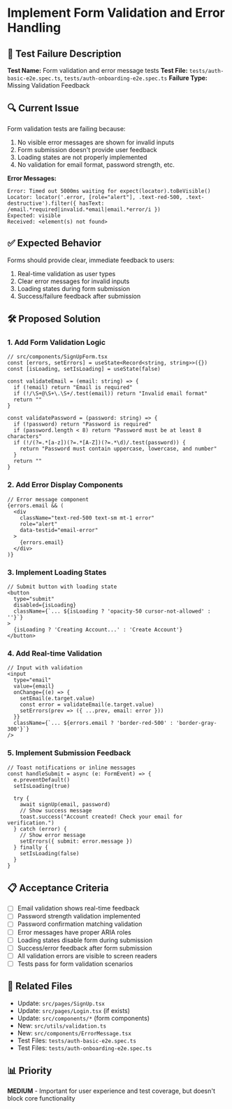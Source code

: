 # Implement Form Validation and Error Handling

## 🧪 Test Failure Description

**Test Name:** Form validation and error message tests
**Test File:** `tests/auth-basic-e2e.spec.ts`, `tests/auth-onboarding-e2e.spec.ts`
**Failure Type:** Missing Validation Feedback

## 🔍 Current Issue

Form validation tests are failing because:
1. No visible error messages are shown for invalid inputs
2. Form submission doesn't provide user feedback
3. Loading states are not properly implemented
4. No validation for email format, password strength, etc.

**Error Messages:**
```
Error: Timed out 5000ms waiting for expect(locator).toBeVisible()
Locator: locator('.error, [role="alert"], .text-red-500, .text-destructive').filter({ hasText: /email.*required|invalid.*email|email.*error/i })
Expected: visible
Received: <element(s) not found>
```

## ✅ Expected Behavior

Forms should provide clear, immediate feedback to users:
1. Real-time validation as user types
2. Clear error messages for invalid inputs
3. Loading states during form submission
4. Success/failure feedback after submission

## 🛠️ Proposed Solution

### 1. Add Form Validation Logic
```tsx
// src/components/SignUpForm.tsx
const [errors, setErrors] = useState<Record<string, string>>({})
const [isLoading, setIsLoading] = useState(false)

const validateEmail = (email: string) => {
  if (!email) return "Email is required"
  if (!/\S+@\S+\.\S+/.test(email)) return "Invalid email format"
  return ""
}

const validatePassword = (password: string) => {
  if (!password) return "Password is required"
  if (password.length < 8) return "Password must be at least 8 characters"
  if (!/(?=.*[a-z])(?=.*[A-Z])(?=.*\d)/.test(password)) {
    return "Password must contain uppercase, lowercase, and number"
  }
  return ""
}
```

### 2. Add Error Display Components
```tsx
// Error message component
{errors.email && (
  <div 
    className="text-red-500 text-sm mt-1 error" 
    role="alert"
    data-testid="email-error"
  >
    {errors.email}
  </div>
)}
```

### 3. Implement Loading States
```tsx
// Submit button with loading state
<button 
  type="submit" 
  disabled={isLoading}
  className={`... ${isLoading ? 'opacity-50 cursor-not-allowed' : ''}`}
>
  {isLoading ? 'Creating Account...' : 'Create Account'}
</button>
```

### 4. Add Real-time Validation
```tsx
// Input with validation
<input
  type="email"
  value={email}
  onChange={(e) => {
    setEmail(e.target.value)
    const error = validateEmail(e.target.value)
    setErrors(prev => ({ ...prev, email: error }))
  }}
  className={`... ${errors.email ? 'border-red-500' : 'border-gray-300'}`}
/>
```

### 5. Implement Submission Feedback
```tsx
// Toast notifications or inline messages
const handleSubmit = async (e: FormEvent) => {
  e.preventDefault()
  setIsLoading(true)
  
  try {
    await signUp(email, password)
    // Show success message
    toast.success("Account created! Check your email for verification.")
  } catch (error) {
    // Show error message
    setErrors({ submit: error.message })
  } finally {
    setIsLoading(false)
  }
}
```

## 📋 Acceptance Criteria

- [ ] Email validation shows real-time feedback
- [ ] Password strength validation implemented
- [ ] Password confirmation matching validation
- [ ] Error messages have proper ARIA roles
- [ ] Loading states disable form during submission
- [ ] Success/error feedback after form submission
- [ ] All validation errors are visible to screen readers
- [ ] Tests pass for form validation scenarios

## 🔗 Related Files

- Update: `src/pages/SignUp.tsx`
- Update: `src/pages/Login.tsx` (if exists)
- Update: `src/components/*` (form components)
- New: `src/utils/validation.ts`
- New: `src/components/ErrorMessage.tsx`
- Test Files: `tests/auth-basic-e2e.spec.ts`
- Test Files: `tests/auth-onboarding-e2e.spec.ts`

## 📊 Priority

**MEDIUM** - Important for user experience and test coverage, but doesn't block core functionality
